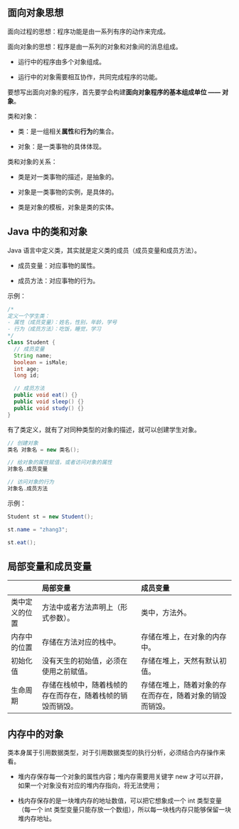 ## 面向对象思想

面向过程的思想：程序功能是由一系列有序的动作来完成。
    
面向对象的思想：程序是由一系列的对象和对象间的消息组成。  
- 运行中的程序由多个对象组成。

- 运行中的对象需要相互协作，共同完成程序的功能。

要想写出面向对象的程序，首先要学会构建**面向对象程序的基本组成单位 —— 对象**。  

类和对象：
- 类：是一组相关**属性**和**行为**的集合。

- 对象：是一类事物的具体体现。

类和对象的关系：
- 类是对一类事物的描述，是抽象的。

- 对象是一类事物的实例，是具体的。

- 类是对象的模板，对象是类的实体。

## Java 中的类和对象

Java 语言中定义类，其实就是定义类的成员（成员变量和成员方法）。
- 成员变量：对应事物的属性。  

- 成员方法：对应事物的行为。

示例：  
```java
/*
定义一个学生类：  
- 属性（成员变量）：姓名，性别，年龄，学号
- 行为（成员方法）：吃饭，睡觉，学习  
*/
class Student {
  // 成员变量
  String name;
  boolean = isMale;
  int age;
  long id;

  // 成员方法
  public void eat() {}
  public void sleep() {}
  public void study() {}
}
```

有了类定义，就有了对同种类型的对象的描述，就可以创建学生对象。

```java
// 创建对象
类名 对象名 = new 类名();

// 给对象的属性赋值，或者访问对象的属性
对象名.成员变量

// 访问对象的行为
对象名.成员方法
```

示例：  
```java
Student st = new Student();

st.name = "zhang3";

st.eat();
```

## 局部变量和成员变量

|  | 局部变量 | 成员变量 |  
| :- | :- | :- |  
| 类中定义的位置 | 方法中或者方法声明上（形式参数）。 | 类中，方法外。 |  
| 内存中的位置 | 存储在方法对应的栈中。 | 存储在堆上，在对象的内存中。 |  
| 初始化值 | 没有天生的初始值，必须在使用之前赋值。 | 存储在堆上，天然有默认初值。 |  
| 生命周期 | 存储在栈帧中，随着栈帧的存在而存在，随着栈帧的销毁而销毁。 | 存储在堆上，随着对象的存在而存在，随着对象的销毁而销毁。 |  

## 内存中的对象

类本身属于引用数据类型，对于引用数据类型的执行分析，必须结合内存操作来看。
- 堆内存保存每一个对象的属性内容；堆内存需要用关键字 new 才可以开辟，如果一个对象没有对应的堆内存指向，将无法使用；  

- 栈内存保存的是一块堆内存的地址数值，可以把它想象成一个 int 类型变量（每一个 int 类型变量只能存放一个数组），所以每一块栈内存只能够保留一块堆内存地址。

